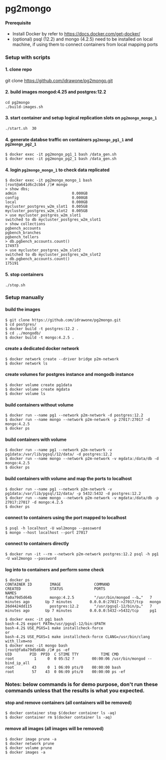 # pg2mongo


#### Prerequisite 
* Install Docker by refer to https://docs.docker.com/get-docker/
* (optional) psql (12.2) and mongo (4.2.5) need to be installed on local machine, if using them to connect containers from local mapping ports

### Setup with scripts
#### 1. clone repo
git clone https://github.com/idrawone/pg2mongo.git 

#### 2. build images mongod:4.25 and postgres:12.2
```
cd pg2mongo
./build-images.sh
```

#### 3. start container and setup logical replication slots on `pg2mongo_mongo_1`
```
./start.sh  30
```

#### 4. generate databse traffic on containers `pg2mongo_pg1_1` and `pg2mongo_pg2_1`
```
$ docker exec -it pg2mongo_pg1_1 bash /data_gen.sh
$ docker exec -it pg2mongo_pg2_1 bash /data_gen.sh
```

#### 4. login `pg2mongo_mongo_1` to check data replicated
```
$ docker exec -it pg2mongo_mongo_1 bash
[root@a641d6c2cbb4 /]# mongo
> show dbs;
admin                         0.000GB
config                        0.000GB
local                         0.000GB
mycluster_postgres_w2m_slot1  0.005GB
mycluster_postgres_w2m_slot2  0.005GB
> use mycluster_postgres_w2m_slot1
switched to db mycluster_postgres_w2m_slot1
> show collections
pgbench_accounts
pgbench_branches
pgbench_tellers
> db.pgbench_accounts.count()
174973
> use mycluster_postgres_w2m_slot2
switched to db mycluster_postgres_w2m_slot2
> db.pgbench_accounts.count()
175191
```

#### 5. stop containers
```
./stop.sh
```


### Setup manually
#### build the images
```
$ git clone https://github.com/idrawone/pg2mongo.git
$ cd postgres/
$ docker build -t postgres:12.2 .
$ cd ../mongodb/
$ docker build -t mongo:4.2.5 .
```

#### create a dedicated docker network
```
$ docker network create --driver bridge p2m-network
$ docker network ls
```

#### create volumes for postgres instance and mongodb instance
```
$ docker volume create pg1data
$ docker volume create mgdata
$ docker volume ls
```

#### build containers without volume
```
$ docker run --name pg1 --network p2m-network -d postgres:12.2
$ docker run --name mongo --network p2m-network -p 27017:27017 -d mongo:4.2.5
$ docker ps
```

#### build containers with volume
```
$ docker run --name pg1 --network p2m-network -v pg1data:/var/lib/pgsql/12/data/ -d postgres:12.2
$ docker run --name mongo --network p2m-network -v mgdata:/data/db -d mongo:4.2.5
$ docker ps
```

#### build containers with volume and map the ports to localhost
```
$ docker run --name pg1 --network p2m-network -v pg1data:/var/lib/pgsql/12/data/ -p 5432:5432 -d postgres:12.2
$ docker run --name mongo --network p2m-network -v mgdata:/data/db -p 27017:27017 -d mongo:4.2.5
$ docker ps
```

#### connect to containers using the port mapped to localhost
```
$ psql -h localhost -U wal2mongo --password
$ mongo --host localhost --port 27017
```

#### connect to containers directly
```
$ docker run -it --rm --network p2m-network postgres:12.2 psql -h pg1 -U wal2mongo --password
```

#### log into to containers and perform some check
```
$ docker ps
CONTAINER ID        IMAGE               COMMAND                  CREATED             STATUS              PORTS                      NAMES
fa0a79d5d64b        mongo:4.2.5         "/usr/bin/mongod --b…"   7 minutes ago       Up 7 minutes        0.0.0.0:27017->27017/tcp   mongo
26d4424dd115        postgres:12.2       "/usr/pgsql-12/bin/p…"   7 minutes ago       Up 7 minutes        0.0.0.0:5432->5432/tcp     pg1

$ docker exec -it pg1 bash
bash-4.2$ export PATH=/usr/pgsql-12/bin:$PATH
bash-4.2$ USE_PGXS=1 make installcheck-force
or 
bash-4.2$ USE_PGXS=1 make installcheck-force CLANG=/usr/bin/clang with_llvm=no
$ docker exec -it mongo bash
[root@fa0a79d5d64b /]# ps -ef
UID        PID  PPID  C STIME TTY          TIME CMD
root         1     0  0 05:52 ?        00:00:06 /usr/bin/mongod --bind_ip_all
root        43     0  1 06:09 pts/0    00:00:00 bash
root        57    43  0 06:09 pts/0    00:00:00 ps -ef
```

### Notes: below commands is for demo purpose, don't run these commands unless that the results is what you expected.
#### stop and remove containers (all containers will be removed)
```
$ docker container stop $(docker container ls -aq)
$ docker container rm $(docker container ls -aq)
```

#### remove all images (all images will be removed)
```
$ docker image prune -a
$ docker network prune
$ docker volume prune
$ docker images -a
```

